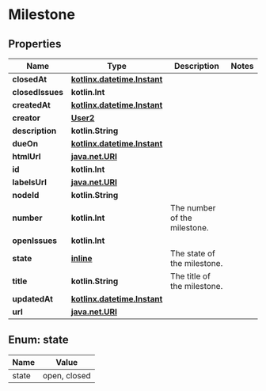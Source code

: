 
# Milestone

## Properties
Name | Type | Description | Notes
------------ | ------------- | ------------- | -------------
**closedAt** | [**kotlinx.datetime.Instant**](kotlinx.datetime.Instant.md) |  | 
**closedIssues** | **kotlin.Int** |  | 
**createdAt** | [**kotlinx.datetime.Instant**](kotlinx.datetime.Instant.md) |  | 
**creator** | [**User2**](User2.md) |  | 
**description** | **kotlin.String** |  | 
**dueOn** | [**kotlinx.datetime.Instant**](kotlinx.datetime.Instant.md) |  | 
**htmlUrl** | [**java.net.URI**](java.net.URI.md) |  | 
**id** | **kotlin.Int** |  | 
**labelsUrl** | [**java.net.URI**](java.net.URI.md) |  | 
**nodeId** | **kotlin.String** |  | 
**number** | **kotlin.Int** | The number of the milestone. | 
**openIssues** | **kotlin.Int** |  | 
**state** | [**inline**](#State) | The state of the milestone. | 
**title** | **kotlin.String** | The title of the milestone. | 
**updatedAt** | [**kotlinx.datetime.Instant**](kotlinx.datetime.Instant.md) |  | 
**url** | [**java.net.URI**](java.net.URI.md) |  | 


<a id="State"></a>
## Enum: state
Name | Value
---- | -----
state | open, closed



